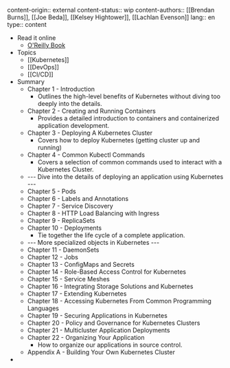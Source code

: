 content-origin:: external
content-status:: wip
content-authors:: [[Brendan Burns]], [[Joe Beda]], [[Kelsey Hightower]], [[Lachlan Evenson]]
lang:: en
type:: content

- Read it online
  - [O'Reilly Book](https://learning.oreilly.com/library/view/kubernetes-up-and/9781098110192/)
- Topics
  - [[Kubernetes]]
  - [[DevOps]]
  - [[CI/CD]]
- Summary
  - Chapter 1 - Introduction
    - Outlines the high-level benefits of Kubernetes without diving too deeply into the details.
  - Chapter 2 - Creating and Running Containers
    - Provides a detailed introduction to containers and containerized application development.
  - Chapter 3 - Deploying A Kubernetes Cluster
    - Covers how to deploy Kubernetes (getting cluster up and running)
  - Chapter 4 - Common Kubectl Commands
    - Covers a selection of common commands used to interact with a Kubernetes Cluster.
  - --- Dive into the details of deploying an application using Kubernetes ---
  - Chapter 5 - Pods
  - Chapter 6 - Labels and Annotations
  - Chapter 7 - Service Discovery
  - Chapter 8 - HTTP Load Balancing with Ingress
  - Chapter 9 - ReplicaSets
  - Chapter 10 - Deployments
    - Tie together the life cycle of a complete application.
  - --- More specialized objects in Kubernetes ---
  - Chapter 11 - DaemonSets
  - Chapter 12 - Jobs
  - Chapter 13 - ConfigMaps and Secrets
  - Chapter 14 - Role-Based Access Control for Kubernetes
  - Chapter 15 - Service Meshes
  - Chapter 16 - Integrating Storage Solutions and Kubernetes
  - Chapter 17 - Extending Kubernetes
  - Chapter 18 - Accessing Kubernetes From Common Programming Languages
  - Chapter 19 - Securing Applications in Kubernetes
  - Chapter 20 - Policy and Governance for Kubernetes Clusters
  - Chapter 21 - Multicluster Application Deployments
  - Chapter 22 - Organizing Your Application
    - How to organize our applications in source control.
  - Appendix A - Building Your Own Kubernetes Cluster
-
